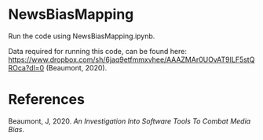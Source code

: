 # NewsBiasMapping

Run the code using NewsBiasMapping.ipynb.

Data required for running this code, can be found here: https://www.dropbox.com/sh/6jaq9etfmmxvhee/AAAZMAr0UOvAT9ILF5stQROca?dl=0 (Beaumont, 2020).

# References
Beaumont, J, 2020. <i>An Investigation Into Software Tools To Combat Media Bias</i>.
